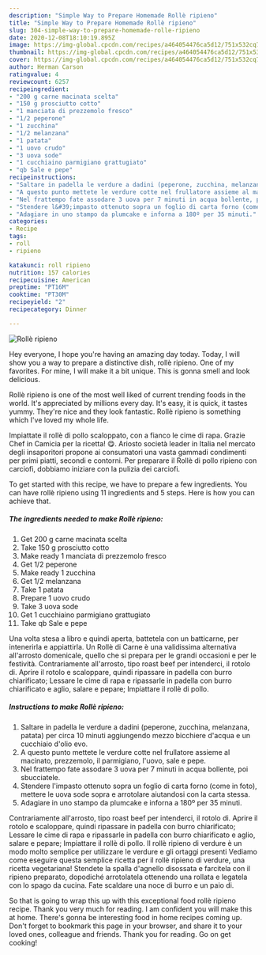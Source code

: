 ```yaml
---
description: "Simple Way to Prepare Homemade Rollè ripieno"
title: "Simple Way to Prepare Homemade Rollè ripieno"
slug: 304-simple-way-to-prepare-homemade-rolle-ripieno
date: 2020-12-08T18:10:19.895Z
image: https://img-global.cpcdn.com/recipes/a464054476ca5d12/751x532cq70/rolle-ripieno-recipe-main-photo.jpg
thumbnail: https://img-global.cpcdn.com/recipes/a464054476ca5d12/751x532cq70/rolle-ripieno-recipe-main-photo.jpg
cover: https://img-global.cpcdn.com/recipes/a464054476ca5d12/751x532cq70/rolle-ripieno-recipe-main-photo.jpg
author: Herman Carson
ratingvalue: 4
reviewcount: 6257
recipeingredient:
- "200 g carne macinata scelta"
- "150 g prosciutto cotto"
- "1 manciata di prezzemolo fresco"
- "1/2 peperone"
- "1 zucchina"
- "1/2 melanzana"
- "1 patata"
- "1 uovo crudo"
- "3 uova sode"
- "1 cucchiaino parmigiano grattugiato"
- "qb Sale e pepe"
recipeinstructions:
- "Saltare in padella le verdure a dadini (peperone, zucchina, melanzana, patata) per circa 10 minuti aggiungendo mezzo bicchiere d&#39;acqua e un cucchiaio d&#39;olio evo."
- "A questo punto mettete le verdure cotte nel frullatore assieme al macinato, prezzemolo, il parmigiano, l&#39;uovo, sale e pepe."
- "Nel frattempo fate assodare 3 uova per 7 minuti in acqua bollente, poi sbucciatele."
- "Stendere l&#39;impasto ottenuto sopra un foglio di carta forno (come in foto), mettere le uova sode sopra e arrotolare aiutandosi con la carta stessa."
- "Adagiare in uno stampo da plumcake e inforna a 180º per 35 minuti."
categories:
- Recipe
tags:
- roll
- ripieno

katakunci: roll ripieno 
nutrition: 157 calories
recipecuisine: American
preptime: "PT16M"
cooktime: "PT30M"
recipeyield: "2"
recipecategory: Dinner

---
```



![Rollè ripieno](https://img-global.cpcdn.com/recipes/a464054476ca5d12/751x532cq70/rolle-ripieno-recipe-main-photo.jpg)

Hey everyone, I hope you're having an amazing day today. Today, I will show you a way to prepare a distinctive dish, rollè ripieno. One of my favorites. For mine, I will make it a bit unique. This is gonna smell and look delicious.

Rollè ripieno is one of the most well liked of current trending foods in the world. It's appreciated by millions every day. It's easy, it is quick, it tastes yummy. They're nice and they look fantastic. Rollè ripieno is something which I've loved my whole life.

Impiattate il rollè di pollo scaloppato, con a fianco le cime di rapa. Grazie Chef in Camicia per la ricetta! 😋. Ariosto società leader in Italia nel mercato degli insaporitori propone ai consumatori una vasta gammadi condimenti per primi piatti, secondi e contorni. Per preparare il Rollè di pollo ripieno con carciofi, dobbiamo iniziare con la pulizia dei carciofi.


To get started with this recipe, we have to prepare a few ingredients. You can have rollè ripieno using 11 ingredients and 5 steps. Here is how you can achieve that.

<!--inarticleads1-->

##### The ingredients needed to make Rollè ripieno:

1. Get 200 g carne macinata scelta
1. Take 150 g prosciutto cotto
1. Make ready 1 manciata di prezzemolo fresco
1. Get 1/2 peperone
1. Make ready 1 zucchina
1. Get 1/2 melanzana
1. Take 1 patata
1. Prepare 1 uovo crudo
1. Take 3 uova sode
1. Get 1 cucchiaino parmigiano grattugiato
1. Take qb Sale e pepe


Una volta stesa a libro e quindi aperta, battetela con un batticarne, per intenerirla e appiattirla. Un Rollè di Carne è una validissima alternativa all&#39;arrosto domenicale, quello che si prepara per le grandi occasioni e per le festività. Contrariamente all&#39;arrosto, tipo roast beef per intenderci, il rotolo di. Aprire il rotolo e scaloppare, quindi ripassare in padella con burro chiarificato; Lessare le cime di rapa e ripassarle in padella con burro chiarificato e aglio, salare e pepare; Impiattare il rollè di pollo. 

<!--inarticleads2-->

##### Instructions to make Rollè ripieno:

1. Saltare in padella le verdure a dadini (peperone, zucchina, melanzana, patata) per circa 10 minuti aggiungendo mezzo bicchiere d&#39;acqua e un cucchiaio d&#39;olio evo.
1. A questo punto mettete le verdure cotte nel frullatore assieme al macinato, prezzemolo, il parmigiano, l&#39;uovo, sale e pepe.
1. Nel frattempo fate assodare 3 uova per 7 minuti in acqua bollente, poi sbucciatele.
1. Stendere l&#39;impasto ottenuto sopra un foglio di carta forno (come in foto), mettere le uova sode sopra e arrotolare aiutandosi con la carta stessa.
1. Adagiare in uno stampo da plumcake e inforna a 180º per 35 minuti.


Contrariamente all&#39;arrosto, tipo roast beef per intenderci, il rotolo di. Aprire il rotolo e scaloppare, quindi ripassare in padella con burro chiarificato; Lessare le cime di rapa e ripassarle in padella con burro chiarificato e aglio, salare e pepare; Impiattare il rollè di pollo. Il rollè ripieno di verdure è un modo molto semplice per utilizzare le verdure e gli ortaggi presenti Vediamo come eseguire questa semplice ricetta per il rollè ripieno di verdure, una ricetta vegetariana! Stendete la spalla d&#39;agnello disossata e farcitela con il ripieno preparato, dopodiché arrotolatela ottenendo una rollata e legatela con lo spago da cucina. Fate scaldare una noce di burro e un paio di. 

So that is going to wrap this up with this exceptional food rollè ripieno recipe. Thank you very much for reading. I am confident you will make this at home. There's gonna be interesting food in home recipes coming up. Don't forget to bookmark this page in your browser, and share it to your loved ones, colleague and friends. Thank you for reading. Go on get cooking!

